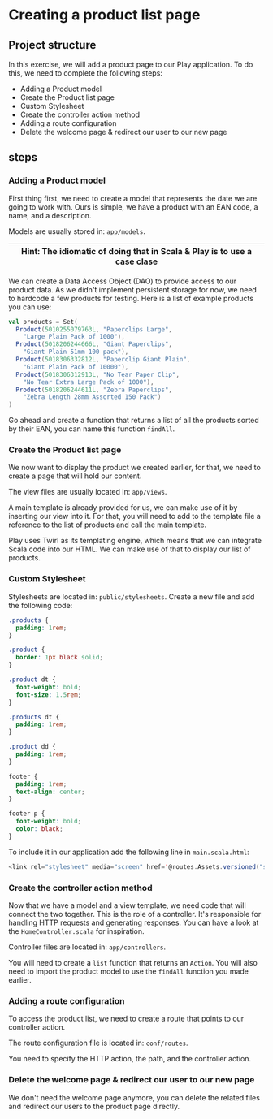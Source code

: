 # Creating a product list page

## Project structure

In this exercise, we will add a product page to our Play application. To do this, we need to complete the following steps:

- Adding a Product model
- Create the Product list page
- Custom Stylesheet
- Create the controller action method
- Adding a route configuration
- Delete the welcome page & redirect our user to our new page

## steps

### Adding a Product model

First thing first, we need to create a model that represents the date we are going to work with.
Ours is simple, we have a product with an EAN code, a name, and a description.

Models are usually stored in: `app/models`.

| Hint: The idiomatic of doing that in Scala & Play is to use a case clase |
| ------------------------------------------------------------------------ |

We can create a Data Access Object (DAO) to provide access to our product data. As we didn't implement persistent storage for now, we need to hardcode a few products for testing. Here is a list of example products you can use:

```scala
val products = Set(
  Product(5010255079763L, "Paperclips Large",
    "Large Plain Pack of 1000"),
  Product(5018206244666L, "Giant Paperclips",
    "Giant Plain 51mm 100 pack"),
  Product(5018306332812L, "Paperclip Giant Plain",
    "Giant Plain Pack of 10000"),
  Product(5018306312913L, "No Tear Paper Clip",
    "No Tear Extra Large Pack of 1000"),
  Product(5018206244611L, "Zebra Paperclips",
    "Zebra Length 28mm Assorted 150 Pack")
)
```

Go ahead and create a function that returns a list of all the products sorted by their EAN, you can name this function `findAll`.

### Create the Product list page

We now want to display the product we created earlier, for that, we need to create a page that will hold our content.

The view files are usually located in: `app/views`.

A main template is already provided for us, we can make use of it by inserting our view into it.
For that, you will need to add to the template file a reference to the list of products and call the main template.

Play uses Twirl as its templating engine, which means that we can integrate Scala code into our HTML. We can make use of that to display our list of products.

### Custom Stylesheet

Stylesheets are located in: `public/stylesheets`. Create a new file and add the following code:

```css
.products {
  padding: 1rem;
}

.product {
  border: 1px black solid;
}

.product dt {
  font-weight: bold;
  font-size: 1.5rem;
}

.products dt {
  padding: 1rem;
}

.product dd {
  padding: 1rem;
}

footer {
  padding: 1rem;
  text-align: center;
}

footer p {
  font-weight: bold;
  color: black;
}
```

To include it in our application add the following line in `main.scala.html`:

```scala
<link rel="stylesheet" media="screen" href='@routes.Assets.versioned("stylesheets/stylesheet-name.css")'>
```

### Create the controller action method

Now that we have a model and a view template, we need code that will connect the two together. This is the role of a controller.
It's responsible for handling HTTP requests and generating responses. You can have a look at the `HomeController.scala` for inspiration.

Controller files are located in: `app/controllers`.

You will need to create a `list` function that returns an `Action`. You will also need to import the product model to use the `findAll` function you made earlier.

### Adding a route configuration

To access the product list, we need to create a route that points to our controller action.

The route configuration file is located in: `conf/routes`.

You need to specify the HTTP action, the path, and the controller action.

### Delete the welcome page & redirect our user to our new page

We don't need the welcome page anymore, you can delete the related files and redirect our users to the product page directly.
